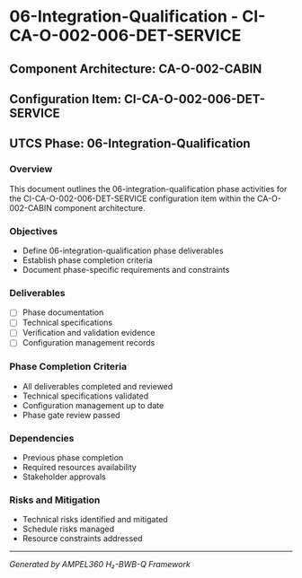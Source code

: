 # 06-Integration-Qualification - CI-CA-O-002-006-DET-SERVICE

## Component Architecture: CA-O-002-CABIN
## Configuration Item: CI-CA-O-002-006-DET-SERVICE
## UTCS Phase: 06-Integration-Qualification

### Overview
This document outlines the 06-integration-qualification phase activities for the CI-CA-O-002-006-DET-SERVICE configuration item within the CA-O-002-CABIN component architecture.

### Objectives
- Define 06-integration-qualification phase deliverables
- Establish phase completion criteria
- Document phase-specific requirements and constraints

### Deliverables
- [ ] Phase documentation
- [ ] Technical specifications
- [ ] Verification and validation evidence
- [ ] Configuration management records

### Phase Completion Criteria
- All deliverables completed and reviewed
- Technical specifications validated
- Configuration management up to date
- Phase gate review passed

### Dependencies
- Previous phase completion
- Required resources availability
- Stakeholder approvals

### Risks and Mitigation
- Technical risks identified and mitigated
- Schedule risks managed
- Resource constraints addressed

---
*Generated by AMPEL360 H₂-BWB-Q Framework*
